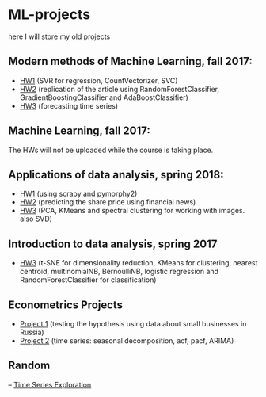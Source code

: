 # ML-projects
here I will store my old projects

## Modern methods of Machine Learning, fall 2017:

- [HW1](https://github.com/AnastasiyaMax/ML-projects/blob/master/Modern_methods_of_Machine_Learning_HW1.ipynb) (SVR for regression, CountVectorizer, SVC)
- [HW2](https://github.com/AnastasiyaMax/ML-projects/blob/master/Modern_methods_of_Machine_Learning_HW2.ipynb) (replication of the article using RandomForestClassifier, GradientBoostingClassifier and AdaBoostClassifier)
- [HW3](https://github.com/AnastasiyaMax/ML-projects/blob/master/Modern_methods_of_Machine_Learning_HW3.ipynb) (forecasting time series)

## Machine Learning, fall 2017:
The HWs will not be uploaded while the course is taking place.

## Applications of data analysis, spring 2018:

- [HW1](https://github.com/AnastasiyaMax/ML-projects/blob/master/Applications_of_data_analysis_HW1.ipynb) (using scrapy and pymorphy2)
- [HW2](https://github.com/AnastasiyaMax/ML-projects/blob/master/Applications_of_data_analysis_HW2.ipynb) (predicting the share price using financial news)
- [HW3](https://github.com/AnastasiyaMax/ML-projects/blob/master/Applications_of_data_analysis_HW3.ipynb) (PCA, KMeans and spectral clustering for working with images. also SVD)

## Introduction to data analysis, spring 2017

- [HW3](https://github.com/AnastasiyaMax/ML-projects/blob/master/Intro_To_Data_Analysis_HW3.ipynb) (t-SNE for dimensionality reduction, KMeans for clustering, nearest centroid, multinomialNB, BernoulliNB, logistic regression and RandomForestClassifier for classification)

## Econometrics Projects

- [Project 1](https://github.com/AnastasiyaMax/ML-projects/blob/master/Econometrics_Project_1.ipynb) (testing the hypothesis using data about small businesses in Russia)
- [Project 2](https://github.com/AnastasiyaMax/ML-projects/blob/master/Econometrics_Project_2.ipynb) (time series: seasonal decomposition, acf, pacf, ARIMA)

## Random
– [Time Series Exploration](https://github.com/AnastasiyaMax/ML-projects/blob/master/Project_Abroskin_Maximovskaya.ipynb)
